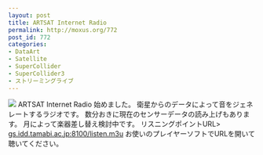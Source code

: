 ```yaml
---
layout: post
title: ARTSAT Internet Radio
permalink: http://moxus.org/772
post_id: 772
categories: 
- DataArt
- Satellite
- SuperCollider
- SuperCollider3
- ストリーミングライブ
---
```


[![](/images/artsatInternetRadio_logo.png)](/images/artsatInternetRadio_logo.png)
ARTSAT Internet Radio 始めました。
衛星からのデータによって音をジェネレートするラジオです。
数分おきに現在のセンサーデータの読み上げもあります。
月によって楽器差し替え検討中です。
リスニングポイントURL> 
[gs.idd.tamabi.ac.jp:8100/listen.m3u](gs.idd.tamabi.ac.jp:8100/listen.m3u)
お使いのプレイヤーソフトでURLを開いて聴いてください。